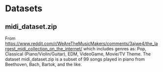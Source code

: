 # Datasets
## midi_dataset.zip
From https://www.reddit.com/r/WeAreTheMusicMakers/comments/3ajwe4/the_largest_midi_collection_on_the_internet/
which includes genres as: Pop, Classical (Piano/Violin/Guitar), EDM, VideoGame, Movie/TV Theme. The dataset midi_dataset.zip
is a subset of 99 songs played in piano from Beethoven, Bach, Bartok, and the like.
